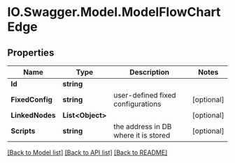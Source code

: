 # IO.Swagger.Model.ModelFlowChartEdge
## Properties

Name | Type | Description | Notes
------------ | ------------- | ------------- | -------------
**Id** | **string** |  | 
**FixedConfig** | **string** | user-defined fixed configurations | [optional] 
**LinkedNodes** | **List&lt;Object&gt;** |  | [optional] 
**Scripts** | **string** | the address in DB where it is stored | [optional] 

[[Back to Model list]](../README.md#documentation-for-models) [[Back to API list]](../README.md#documentation-for-api-endpoints) [[Back to README]](../README.md)

